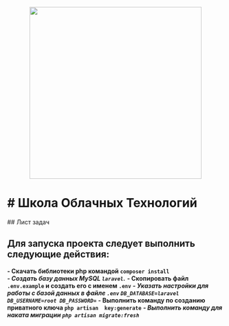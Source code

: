 <p align="center"><img src="https://res.cloudinary.com/dtfbvvkyp/image/upload/v1566331377/laravel-logolockup-cmyk-red.svg" width="400"></p>
<h1> # Школа Облачных Технологий </h1>
## Лист задач

<h2>Для запуска проекта следует выполнить следующие действия:</h2>

**- Скачать библиотеки php командой `composer install`**<br>
***- Создать базу данных MySQL `laravel`.***
**- Скопировать файл `.env.example` и создать его с именем `.env`**
***- Указать настройки для работы с базой данных в файле `.env` `DB_DATABASE=laravel DB_USERNAME=root DB_PASSWORD=`***
**- Выполнить команду по созданию приватного ключа `php artisan  key:generate`**
***- Выполнить команду для наката миграции `php artisan migrate:fresh`***
